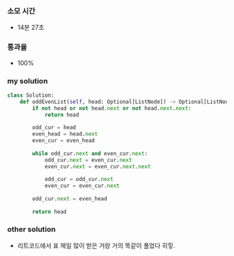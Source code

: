 ### 소모 시간
- 14분 27초

### 통과율
- 100%

### my solution
```python
class Solution:
    def oddEvenList(self, head: Optional[ListNode]) -> Optional[ListNode]:
        if not head or not head.next or not head.next.next:
            return head
        
        odd_cur = head
        even_head = head.next
        even_cur = even_head
        
        while odd_cur.next and even_cur.next:
            odd_cur.next = even_cur.next
            even_cur.next = even_cur.next.next
            
            odd_cur = odd_cur.next
            even_cur = even_cur.next
        
        odd_cur.next = even_head
        
        return head
```

### other solution
- 리트코드에서 표 제일 많이 받은 거랑 거의 똑같이 풀었다 히힣.
